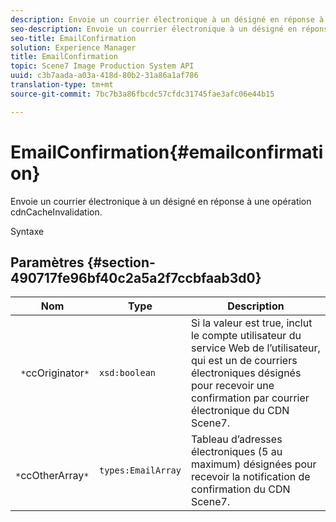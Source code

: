 ```yaml
---
description: Envoie un courrier électronique à un désigné en réponse à une opération cdnCacheInvalidation.
seo-description: Envoie un courrier électronique à un désigné en réponse à une opération cdnCacheInvalidation.
seo-title: EmailConfirmation
solution: Experience Manager
title: EmailConfirmation
topic: Scene7 Image Production System API
uuid: c3b7aada-a03a-418d-80b2-31a86a1af786
translation-type: tm+mt
source-git-commit: 7bc7b3a86fbcdc57cfdc31745fae3afc06e44b15

---
```



# EmailConfirmation{#emailconfirmation}

Envoie un courrier électronique à un désigné en réponse à une opération cdnCacheInvalidation.

Syntaxe

## Paramètres {#section-490717fe96bf40c2a5a2f7ccbfaab3d0}

| Nom | Type | Description |
|---|---|---|
| ` *`ccOriginator`*` | `xsd:boolean` | Si la valeur est true, inclut le compte utilisateur du service Web de l’utilisateur, qui est un  de courriers électroniques désignés pour recevoir une confirmation par courrier électronique du CDN Scene7. |
| ` *`ccOtherArray`*` | `types:EmailArray` | Tableau d’adresses électroniques (5 au maximum) désignées pour recevoir la notification de confirmation du CDN Scene7. |

